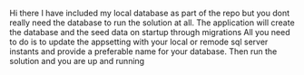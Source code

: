 Hi there
I have included my local database as part of the repo but you dont really need the database to run the solution at all.
The application will create the database and the seed data on startup through migrations
All you need to do is to update the appsetting with your local or remode sql server instants and provide a preferable name for your database.
Then run the solution and you are up and running

